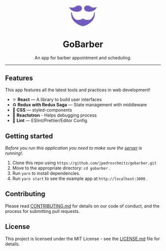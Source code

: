 <h1 align="center">
<br>
  <img src="src/assets/images/logo-interna.svg" alt="Go-Barber" width="90">
<br>
<br>
GoBarber
</h1>

<p align="center">An app for barber appointment and scheduling.</p>

<hr />

## Features

This app features all the latest tools and practices in web development!

* ⚛ **React** — A library to build user interfaces
* ♻ **Redux with Redux Saga** — State management with middleware
* 💅 **CSS** — styled-components
* 🌸 **Reactotron** - Helps debugging process
* 💖 **Lint** — ESlint/Prettier/Editor Config

## Getting started

_Before you run this application you need to make sure the [server](https://github.com/jpedroschmitz/gobarber-api) is running!_.

1. Clone this repo using `https://github.com/jpedroschmitz/gobarber.git`
2. Move to the appropriate directory: `cd gobarber` .<br />
3. Run `yarn` to install dependencies.<br />
4. Run `yarn start` to see the example app at `http://localhost:3000` .

## Contributing

Please read [CONTRIBUTING.md](CONTRIBUTING.md) for details on our code of conduct, and the process for submitting pull requests.

## License

This project is licensed under the MIT License - see the [LICENSE.md](LICENSE.md) file for details.
